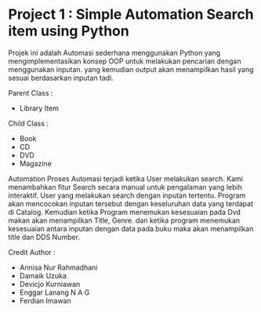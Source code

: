 # Project 1 : Simple Automation Search item using Python

Projek ini adalah Automasi sederhana menggunakan Python yang mengimplementasikan konsep OOP untuk melakukan pencarian dengan menggunakan inputan. yang kemudian output akan menampilkan hasil yang sesuai berdasarkan inputan tadi.

Parent Class :

- Library Item

Child Class :

- Book
- CD
- DVD
- Magazine

Automation
Proses Automasi terjadi ketika User melakukan search. Kami menambahkan fitur Search secara manual untuk pengalaman yang lebih interaktif.
User yang melakukan search dengan inputan tertentu. Program akan mencocokan inputan tersebut dengan keseluruhan data yang terdapat di Catalog.
Kemudian ketika Program menemukan kesesuaian pada Dvd makan akan menampilkan Title, Genre. dan ketika program menemukan kesesuaian antara inputan dengan data pada buku maka akan menampilkan title dan DDS Number.

Credit Author :
- Annisa Nur Rahmadhani
- Damaik Uzuka
- Devicjo Kurniawan
- Enggar Lanang N A G
- Ferdian Imawan
